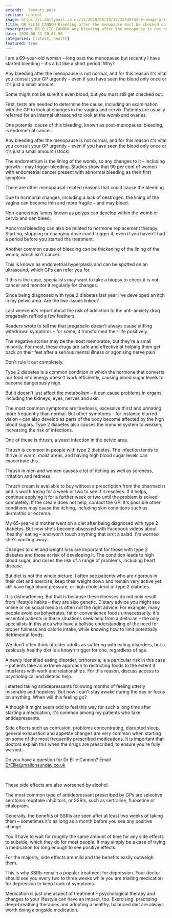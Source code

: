 ```yaml
---
extends: _layouts.post
section: content
image: https://i.dailymail.co.uk/1s/2020/08/29/17/32540752-0-image-a-14_1598718857656.jpg 
title: DR ELLIE CANNON Bleeding after the menopause must be checked out NOW 
description: DR ELLIE CANNON Any bleeding after the menopause is not normal, and for this reason its vital you consult your GP urgently - even if you have seen the blood only once or its just a small amount. 
date: 2020-08-31-20-04-56 
categories: [latest, health] 
featured: true 
--- 
```

I am a 69-year-old woman – long past the menopause but recently I have started bleeding – it's a bit like a short period. Why?

Any bleeding after the menopause is not normal, and for this reason it's vital you consult your GP urgently – even if you have seen the blood only once or it's just a small amount.

Some might not be sure it's even blood, but you must still get checked out.

First, tests are needed to determine the cause, including an examination with the GP to look at changes in the vagina and cervix. Patients are usually referred for an internal ultrasound to look at the womb and ovaries.

One potential cause of this bleeding, known as post-menopausal bleeding, is endometrial cancer.

Any bleeding after the menopause is not normal, and for this reason it's vital you consult your GP urgently – even if you have seen the blood only once or it's just a small amount (stock)

The endometrium is the lining of the womb, so any changes to it – including growth – may trigger bleeding. Studies show that 90 per cent of women with endometrial cancer present with abnormal bleeding as their first symptom.

There are other menopausal-related reasons that could cause the bleeding.

Due to hormonal changes, including a lack of oestrogen, the lining of the vagina can become thin and more fragile – and may bleed.

Non-cancerous lumps known as polyps can develop within the womb or cervix and can bleed.

Abnormal bleeding can also be related to hormone replacement therapy. Starting, stopping or changing dose could trigger it, even if you haven't had a period before you started the treatment.

Another common cause of bleeding can be thickening of the lining of the womb, which isn't cancer.

This is known as endometrial hyperplasia and can be spotted on an ultrasound, which GPs can refer you for.

If this is the case, specialists may want to take a biopsy to check it is not cancer and monitor it regularly for changes.

Since being diagnosed with type 2 diabetes last year I've developed an itch in my pelvic area. Are the two issues linked?

Last weekend's report about the risk of addiction to the anti-anxiety drug pregabalin ruffled a few feathers.

Readers wrote to tell me that pregabalin doesn't always cause stifling withdrawal symptoms – for some, it transformed their life positively.

The negative stories may be the most memorable, but they're a small minority. For most, these drugs are safe and effective at helping them get back on their feet after a serious mental illness or agonising nerve pain.

Don't rule it out completely.

Type 2 diabetes is a common condition in which the hormone that converts our food into energy doesn't work efficiently, causing blood sugar levels to become dangerously high.

But it doesn't just affect the metabolism – it can cause problems in organs, including the kidneys, eyes, nerves and skin.

The most common symptoms are tiredness, excessive thirst and urinating more frequently than normal. But other symptoms – for instance blurred vision – can also develop as parts of the body become affected by the high blood sugars. Type 2 diabetes also causes the immune system to weaken, increasing the risk of infections.

One of these is thrush, a yeast infection in the pelvic area.

Thrush is common in people with type 2 diabetes. The infection tends to thrive in warm, moist areas, and having high blood sugar levels can exacerbate this.

Thrush in men and women causes a lot of itching as well as soreness, irritation and redness.

Thrush cream is available to buy without a prescription from the pharmacist and is worth trying for a week or two to see if it resolves. If it helps, continue applying it for a further week or two until the problem is solved completely. If the cream does not help, contact the GP. It's possible other conditions may cause the itching, including skin conditions such as dermatitis or eczema.

My 65-year-old mother went on a diet after being diagnosed with type 2 diabetes. But now she's become obsessed with Facebook videos about 'healthy' eating – and won't touch anything that isn't a salad. I'm worried she's wasting away.

Changes to diet and weight loss are important for those with type 2 diabetes and those at risk of developing it. The condition leads to high blood sugar, and raises the risk of a range of problems, including heart disease.

But diet is not the whole picture. I often see patients who are rigorous in their diet and exercise, keep their weight down and remain very active yet still have high blood pressure, or high cholesterol or type 2 diabetes.



It is disheartening. But that is because these illnesses do not only result from lifestyle habits – they are also genetic. Dietary advice you might see online or on social media is often not the right advice. For example, many people avoid carbohydrates, fat or convenience foods unnecessarily. It's essential patients in these situations seek help from a dietician – the only specialists in this area who have a holistic understanding of the need for proper fullness and calorie intake, while knowing how to limit potentially detrimental foods.

We don't often think of older adults as suffering with eating disorders, but a zealously healthy diet is a known trigger for one, regardless of age.

A newly identified eating disorder, orthorexia, is a particular risk in this case – patients take an extreme approach to restricting foods to the extent it interferes with work and relationships. For this reason, discuss access to psychological and dietetic help.

I started taking antidepressants following months of feeling utterly miserable and hopeless. But now I can't stay awake during the day or focus on anything. When will this feeling go?

Although it might seem odd to feel this way for such a long time after starting a medication, it's common among my patients who take antidepressants.

Side effects such as confusion, problems concentrating, disrupted sleep, general exhaustion and appetite changes are very common when starting on some of the most frequently prescribed medications. It is important that doctors explain this when the drugs are prescribed, to ensure you're fully warned.

Do you have a question for Dr Ellie Cannon? Email DrEllie@mailonsunday.co.uk

 

These side effects are also worsened by alcohol.

The most common type of antidepressant prescribed by GPs are selective serotonin reuptake inhibitors, or SSRIs, such as sertraline, fluoxetine or citalopram.

Generally, the benefits of SSRIs are seen after at least two weeks of taking them – sometimes it's as long as a month before you see any positive change.

You'll have to wait for roughly the same amount of time for any side effects to subside, which they do for most people. It may simply be a case of trying a medication for long enough to see positive effects.

For the majority, side effects are mild and the benefits easily outweigh them.

This is why SSRIs remain a popular treatment for depression. Your doctor should see you every two to three weeks while you are trialling medication for depression to keep track of symptoms.

Medication is just one aspect of treatment – psychological therapy and changes to your lifestyle can have an impact, too. Exercising, practising deep-breathing therapies and adopting a healthy, balanced diet are always worth doing alongside medication.

